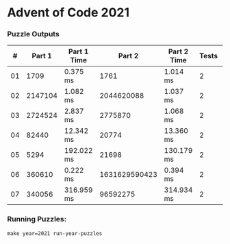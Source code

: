 <h1>Advent of Code 2021</h1>
<h3>Puzzle Outputs</h3>
<table>

<thead>

<tr><th>#  </th><th>Part 1  </th><th>Part 1 Time  </th><th>Part 2       </th><th>Part 2 Time  </th><th>Tests  </th><th>Tests Time  </th></tr>

</thead>

<tbody>

<tr><td>01 </td><td>1709    </td><td>0.375 ms     </td><td>1761         </td><td>1.014 ms     </td><td>2      </td><td>1.306 ms    </td></tr>

<tr><td>02 </td><td>2147104 </td><td>1.082 ms     </td><td>2044620088   </td><td>1.037 ms     </td><td>2      </td><td>2.001 ms    </td></tr>

<tr><td>03 </td><td>2724524 </td><td>2.837 ms     </td><td>2775870      </td><td>1.068 ms     </td><td>2      </td><td>3.598 ms    </td></tr>

<tr><td>04 </td><td>82440   </td><td>12.342 ms    </td><td>20774        </td><td>13.360 ms    </td><td>2      </td><td>21.631 ms   </td></tr>

<tr><td>05 </td><td>5294    </td><td>192.022 ms   </td><td>21698        </td><td>130.179 ms   </td><td>2      </td><td>303.805 ms  </td></tr>

<tr><td>06 </td><td>360610  </td><td>0.222 ms     </td><td>1631629590423</td><td>0.394 ms     </td><td>2      </td><td>0.995 ms    </td></tr>

<tr><td>07 </td><td>340056  </td><td>316.959 ms   </td><td>96592275     </td><td>314.934 ms   </td><td>2      </td><td>614.546 ms  </td></tr>

</tbody>

</table>

<h3>Running Puzzles:</h3>
<p><code>make year=2021 run-year-puzzles</code></p>